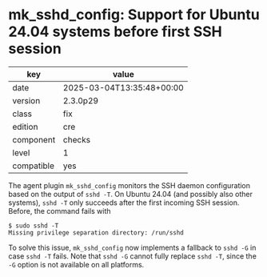 [//]: # (werk v2)
# mk_sshd_config: Support for Ubuntu 24.04 systems before first SSH session

key        | value
---------- | ---
date       | 2025-03-04T13:35:48+00:00
version    | 2.3.0p29
class      | fix
edition    | cre
component  | checks
level      | 1
compatible | yes

The agent plugin `mk_sshd_config` monitors the SSH daemon configuration based on the output of
`sshd -T`. On Ubuntu 24.04 (and possibly also other systems), `sshd -T` only succeeds after the
first incoming SSH session. Before, the command fails with
```
$ sudo sshd -T
Missing privilege separation directory: /run/sshd
```

To solve this issue, `mk_sshd_config` now implements a fallback to `sshd -G` in case `sshd -T`
fails. Note that `sshd -G` cannot fully replace `sshd -T`, since the `-G` option is not available on
all platforms.
